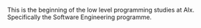 This is the beginning of the low level programming studies at Alx.
Specifically the Software Engineering programme.
